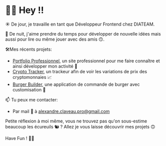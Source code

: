 # 👋🏼 Hey !!

☀️ De jour, je travaille en tant que Développeur Frontend chez DIATEAM.

🌙 De nuit, j'aime prendre du temps pour développer de nouvelle idées mais aussi pour lire ou même jouer avec des amis 🙃.

🛠Mes récents projets:
- [Portfolio Professionnel](https://github.com/ClaveauAlex/portfolio), un site professionnel pour me faire connaître et ainsi développer mon activité 🚀
- [Crypto Tracker](https://github.com/ClaveauAlex/nextjs-crypto-api), un trackeur afin de voir les variations de prix des cryptomonnaies 📈
- [Burger Builder](https://github.com/ClaveauAlex/burger-builder), une application de commande de burger avec customisation 🍔

📫 Tu peux me contacter:
- Par mail 📧  à [alexandre.claveau.pro@gmail.com](alexandre.claveau.pro@gmail.com)

Petite réflexion à moi même, vous ne trouvez pas qu'on sous-estime beaucoup les écureuils 🐿 ? Allez je vous laisse découvrir mes projets 🙃


Have Fun ! ✌🏼
